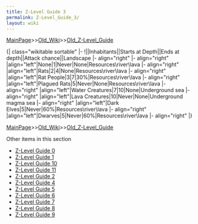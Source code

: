 ```yaml
---
title: Z-Level Guide 3
permalink: Z-Level_Guide_3/
layout: wiki
---
```


[MainPage](/keeperrl_wiki/ "wikilink")>>[Old_Wiki](/keeperrl_wiki/Old_Wiki "wikilink")>>[Old_Z-Level_Guide](/keeperrl_wiki/Old_Z-Level_Guide "wikilink")

{| class=&quot;wikitable sortable&quot;
|-
!||Inhabitants||Starts at Depth||Ends at depth||Attack chance||Landscape
|- align=&quot;right&quot;
|- align=&quot;right&quot;
|align=&quot;left&quot;|None|1|Never|None|Resources\river\lava
|- align=&quot;right&quot;
|align=&quot;left&quot;|Rats|2|4|None|Resources\river\lava
|- align=&quot;right&quot;
|align=&quot;left&quot;|Rat People|3|7|30%|Resources\river\lava
|- align=&quot;right&quot;
|align=&quot;left&quot;|Plagued Rats|5|Never|None|Resources\river\lava
|- align=&quot;right&quot;
|align=&quot;left&quot;|Water Creatures|7|10|None|Underground sea
|- align=&quot;right&quot;
|align=&quot;left&quot;|Lava Creatures|10|Never|None|Underground magma sea
|- align=&quot;right&quot;
|align=&quot;left&quot;|Dark Elves|5|Never|60%|Resources\river\lava
|- align=&quot;right&quot;
|align=&quot;left&quot;|Dwarves|5|Never|60%|Resources\river\lava
|- align=&quot;right&quot;
|}

[MainPage](/keeperrl_wiki/ "wikilink")>>[Old_Wiki](/keeperrl_wiki/Old_Wiki "wikilink")>>[Old_Z-Level_Guide](/keeperrl_wiki/Old_Z-Level_Guide "wikilink")

Other items in this section
-    [Z-Level Guide 0](/keeperrl_wiki/Z-Level_Guide_0 "wikilink")
-    [Z-Level Guide 1](/keeperrl_wiki/Z-Level_Guide_1 "wikilink")
-    [Z-Level Guide 10](/keeperrl_wiki/Z-Level_Guide_10 "wikilink")
-    [Z-Level Guide 11](/keeperrl_wiki/Z-Level_Guide_11 "wikilink")
-    [Z-Level Guide 2](/keeperrl_wiki/Z-Level_Guide_2 "wikilink")
-    [Z-Level Guide 4](/keeperrl_wiki/Z-Level_Guide_4 "wikilink")
-    [Z-Level Guide 5](/keeperrl_wiki/Z-Level_Guide_5 "wikilink")
-    [Z-Level Guide 6](/keeperrl_wiki/Z-Level_Guide_6 "wikilink")
-    [Z-Level Guide 7](/keeperrl_wiki/Z-Level_Guide_7 "wikilink")
-    [Z-Level Guide 8](/keeperrl_wiki/Z-Level_Guide_8 "wikilink")
-    [Z-Level Guide 9](/keeperrl_wiki/Z-Level_Guide_9 "wikilink")
